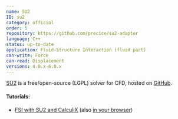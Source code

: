 ```yaml
---
name: SU2
ID: su2
category: official
order: 5
repository: https://github.com/precice/su2-adapter
language: C++
status: up-to-date
application: Fluid-Structure Interaction (fluid part)
can-write: Force
can-read: Displacement
versions: 4.0.x-6.0.x
---
```


[SU2](https://su2code.github.io/) is a free/open-source (LGPL) solver for CFD, hosted on [GitHub](https://github.com/su2code).

#### Tutorials:
  * [FSI with SU2 and CalculiX](https://github.com/precice/precice/wiki/FSI-tutorial) (also [in your browser](http://run.precice.org/))
